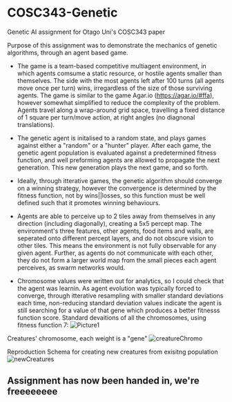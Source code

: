 # COSC343-Genetic
Genetic AI assignment for Otago Uni's COSC343 paper

Purpose of this assignment was to demonstrate the mechanics of genetic algorithms, through an agent based game. 
- The game is a team-based competitive multiagent environment, in which agents comsume a static resource, or hostile agents smaller than themselves. The side with the most agents left after 100 turns (all agents move once per turn) wins, irregardless of the size of those surviving agents. The game is similar to the game Agar.io (https://agar.io/#ffa), however somewhat simplified to reduce the complexity of the problem. Agents travel along a wrap-around grid space, travelling a fixed distance of 1 square per turn/move action, at right angles (no diagnonal translations).

- The genetic agent is initalised to a random state, and plays games against either a "random" or a "hunter" player. After each game, the genetic agent population is evaluated against a predetermined fitness function, and well preforming agents are allowed to propagate the next generation. This new generation plays the next game, and so forth.

- Ideally, through itterative games, the genetic algorithm should converge on a winning strategy, however the convergence is determined by the fitness function, not by wins||losses, so this function must be well defined such that it promotes winning behaviours.

- Agents are able to perceive up to 2 tiles away from themselves in any direction (including diagonally), creating a 5x5 percept map. The environment's three features, other agents, food items and walls, are seperated onto different percept layers, and do not obscure vision to other tiles. This means the environment is not fully observable for any given agent. Further, as agents do not communicate with each other, they do not form a larger world map from the small pieces each agent perceives, as swarm networks would.

- Chromosome values were written out for analytics, so I could check that the agent was learnin. As agent evolution was typically forced to converge, through itterative resampling with smaller standard deviations each time, non-reducing standard deviation values indicate the agent is still searching for a value of that gene which produces a better fitnesss function score. Standard devaitions of all the chromosomes, using fitness function 7: 
![Picture1](https://user-images.githubusercontent.com/80669114/118360465-c6a37b00-b5db-11eb-8047-9d1d50413236.png)

Creatures' chromosome, each weight is a "gene"
![creatureChromo](https://user-images.githubusercontent.com/80669114/119071655-52833000-ba3e-11eb-9f98-059c0fdabfb7.png)

Reproduction Schema for creating new creatures from exisitng population
![newCreatures](https://user-images.githubusercontent.com/80669114/119071661-53b45d00-ba3e-11eb-9f06-932717cffd75.png)



## Assignment has now been handed in, we're freeeeeeee
